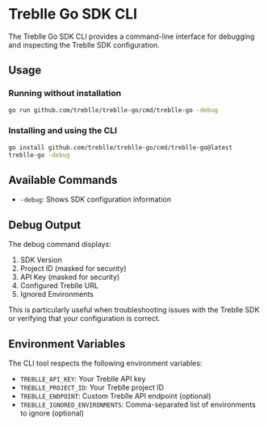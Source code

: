 # Treblle Go SDK CLI

The Treblle Go SDK CLI provides a command-line interface for debugging and inspecting the Treblle SDK configuration.

## Usage

### Running without installation

```bash
go run github.com/treblle/treblle-go/cmd/treblle-go -debug
```

### Installing and using the CLI

```bash
go install github.com/treblle/treblle-go/cmd/treblle-go@latest
treblle-go -debug
```

## Available Commands

- `-debug`: Shows SDK configuration information

## Debug Output

The debug command displays:

1. SDK Version
2. Project ID (masked for security)
3. API Key (masked for security)
4. Configured Treblle URL
5. Ignored Environments

This is particularly useful when troubleshooting issues with the Treblle SDK or verifying that your configuration is correct.

## Environment Variables

The CLI tool respects the following environment variables:

- `TREBLLE_API_KEY`: Your Treblle API key
- `TREBLLE_PROJECT_ID`: Your Treblle project ID
- `TREBLLE_ENDPOINT`: Custom Treblle API endpoint (optional)
- `TREBLLE_IGNORED_ENVIRONMENTS`: Comma-separated list of environments to ignore (optional)
